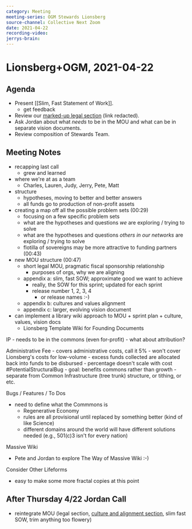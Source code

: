 ```yaml
---
category: Meeting
meeting-series: OGM Stewards Lionsberg
source-channel: Collective Next Zoom
date: 2021-04-22
recording-video: 
jerrys-brain: 
---
```

# Lionsberg+OGM, 2021-04-22

## Agenda

- Present [[Slim, Fast Statement of Work]].
    - get feedback
- Review our [marked-up legal section]() (link redacted).
- Ask Jordan about what _needs_ to be in the MOU and what can be in separate vision documents.
- Review composition of Stewards Team.

## Meeting Notes

- recapping last call
    - grew and learned
- where we're at as a team
    - Charles, Lauren, Judy, Jerry, Pete, Matt
- structure
    - hypotheses, moving to better and better answers
    - all funds go to production of non-profit assets
- creating a map off all the possible problem sets (00:29)
    - focusing on a few specific problem sets
    - what are the hypotheses and questions _we_ are exploring / trying to solve
    - what are the hypotheses and questions _others in our networks_ are exploring / trying to solve
    - flotilla of sovereigns may be more attractive to funding partners (00:43)
- new MOU structure (00:47)
    - short legal MOU, pragmatic fiscal sponsorship relationship
        - purposes of orgs, why we are aligning
    - appendix a: slim, fast SOW; approximate good we want to achieve
        - really, the SOW for this sprint; updated for each sprint
        - release number 1, 2, 3, 4
            - or release names :-)
    - appendix b: cultures and values alignment
    - appendix c: larger, evolving vision document
- can implement a library wiki approach to MOU + sprint plan + culture, values, vision docs
    - Lionsberg Template Wiki for Founding Documents

IP
    - needs to be in the commons (even for-profit)
    - what about attribution?

Administrative Fee
    - covers administrative costs, call it 5%
        - won't cover Lionsberg's costs for low-volume
        - excess funds collected are allocated back into funds to be disbursed
        - percentage doesn't scale with cost #PotentialStructuralBug
            - goal: benefits commons rather than growth
    - separate from Common Infrastructure (tree trunk) structure, or tithing, or etc.
    
Bugs / Features / To Dos
- need to define what the Commmons is
    - Regenerative Economy
    - rules are all provisional until replaced by something better (kind of like Science)
    - different domains around the world will have different solutions needed (e.g., 501\(c\)3 isn't for every nation)

Massive Wiki
- Pete and Jordan to explore The Way of Massive Wiki :-)

Consider Other Lifeforms
- easy to make some more fractal copies at this point

## After Thursday 4/22 Jordan Call

- reintegrate MOU (legal section, [culture and alignment section](https://docs.google.com/document/d/1HQ6XSRPMbFH0XV31YwKSfmfdB_XrobA4/edit), slim fast SOW, trim anything too flowery)


